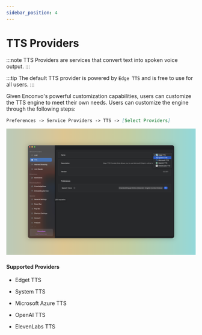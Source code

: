 ```yaml
---
sidebar_position: 4
---
```


# TTS Providers

:::note
TTS Providers are services that convert text into spoken voice output.
:::

:::tip
The default TTS provider is powered by `Edge TTS` and is free to use for all users.
:::

Given Enconvo's powerful customization capabilities, users can customize the TTS engine to meet their own needs. Users can customize the engine through the following steps:

```md
Preferences -> Service Providers -> TTS -> [Select Providers]
```

![](./img/tts_settings.png)

#### Supported Providers

- Edget TTS

- System TTS

- Microsoft Azure TTS

- OpenAI TTS

- ElevenLabs TTS
